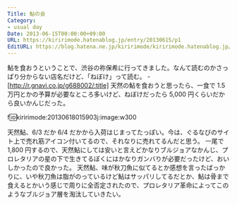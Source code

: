 ```yaml
---
Title: 鮎の会
Category:
- usual day
Date: 2013-06-15T00:00:00+09:00
URL: https://kiririmode.hatenablog.jp/entry/20130615/p1
EditURL: https://blog.hatena.ne.jp/kiririmode/kiririmode.hatenablog.jp/atom/entry/8454420450078209698
---
```


鮎を食おうということで、渋谷の祢保希に行ってきました。なんて読むのかさっぱり分からない店名だけど、「ねぼけ」って読む。
-[http://r.gnavi.co.jp/g688002/:title]
天然の鮎を食おうと思ったら、一食で 1.5 万円とかの予算が必要なところ多いけど、ねぼけだったら 5,000 円くらいだから良いかんじだった。

f:id:kiririmode:20130618015903j:image:w300

天然鮎、6/3 だか 6/4 だかから入荷はじまってたっぽい。今は、ぐるなびのサイト上で売れ筋アイコン付いてるので、それなりに売れてるんだと思う。
一尾で 1,800 円するので、天然鮎にしては安いと言えどかなりブルジョアなかんじ、プロレタリアの星の下で生きてるぼくにはかなりガンバりが必要だったけど、おいしかったので良かった。
天然鮎、味が秋刀魚に似てるとか感想を言ったばっかりに、いや秋刀魚は脂がのっているけど鮎はサッパリしてるだとか、鮎は骨まで食えるとかいう感じで周りに全否定されたので、プロレタリア革命によってこのようなブルジョア層を淘汰していきたい。
